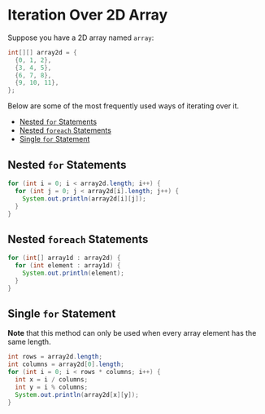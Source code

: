 # Iteration Over 2D Array

Suppose you have a 2D array named `array`:

```java
int[][] array2d = {
  {0, 1, 2},
  {3, 4, 5},
  {6, 7, 8},
  {9, 10, 11},
};
```

Below are some of the most frequently used ways of iterating over it.

+ [Nested `for` Statements](#nested-for-statements)
+ [Nested `foreach` Statements](#nested-foreach-statements)
+ [Single `for` Statement](#single-for-statement)

## Nested `for` Statements

```java
for (int i = 0; i < array2d.length; i++) {
  for (int j = 0; j < array2d[i].length; j++) {
    System.out.println(array2d[i][j]);
  }
}
```

## Nested `foreach` Statements

```java
for (int[] array1d : array2d) {
  for (int element : array1d) {
    System.out.println(element);
  }
}
```

## Single `for` Statement

**Note** that this method can only be used when every array element has the same length.

```java
int rows = array2d.length;
int columns = array2d[0].length;
for (int i = 0; i < rows * columns; i++) {
  int x = i / columns;
  int y = i % columns;
  System.out.println(array2d[x][y]);
}
```
